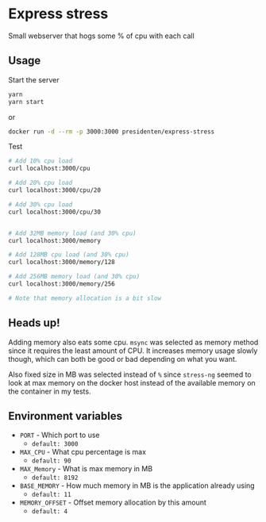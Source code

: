 Express stress
==============

Small webserver that hogs some % of cpu with each call

Usage
-----

Start the server
```bash
yarn
yarn start
```

or
```bash
docker run -d --rm -p 3000:3000 presidenten/express-stress
```

Test
```bash
# Add 10% cpu load
curl localhost:3000/cpu

# Add 20% cpu load
curl localhost:3000/cpu/20

# Add 30% cpu load
curl localhost:3000/cpu/30


# Add 32MB memory load (and 30% cpu)
curl localhost:3000/memory

# Add 128MB cpu load (and 30% cpu)
curl localhost:3000/memory/128

# Add 256MB memory load (and 30% cpu)
curl localhost:3000/memory/256

# Note that memory allocation is a bit slow
```

Heads up!
---------
Adding memory also eats some cpu. `msync` was selected as memory method since it requires the least amount of CPU. It increases memory usage slowly though, which can both be good or bad depending on what you want.

Also fixed size in MB was selected instead of `%` since `stress-ng` seemed to look at max memory on the docker host instead of the available memory on the container in my tests.

Environment variables
---------------------

- `PORT` - Which port to use
  - `default: 3000`
- `MAX_CPU` - What cpu percentage is max
  - `default: 90`
- `MAX_Memory` - What is max memory in MB
  - `default: 8192`
- `BASE_MEMORY` - How much memory in MB is the application already using
  - `default: 11`
- `MEMORY_OFFSET` - Offset memory allocation by this amount
  - `default: 4`
